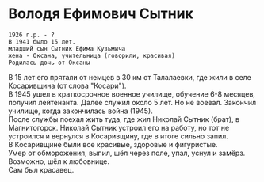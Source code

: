 # Володя Ефимович Сытник

    1926 г.р. - ?
    В 1941 было 15 лет.
    младший сын Сытник Ефима Кузьмича
    жена - Оксана, учительница (говорили, красивая)
    Родилась дочь от Оксаны
  
В 15 лет его прятали от немцев в 30 км от Талалаевки, где жили в селе Косаривщина (от слова "Косари").  
В 1945 ушел в краткосрочное военное училище, обучение 6-8 месяцев, получил лейтенанта. Далее служил около 5 лет. Но не воевал. Закончил училище, когда закончилась война (1945).  
После службы поехал жить туда, где жил Николай Сытник (брат), в Магнитогорск. Николай Сытник устроил его на работу, но тот не устроился и вернулся в Косаривщину, где в итоге сильно запил.  
В Косаривщине были все красивые, здоровые и фигуристые.   
Умер от обморожения, выпил, шёл через поле, упал, уснул и замёрз. Возможно, шёл к любовнице.  
Сам был красавец.  

